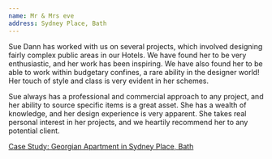 ```yaml
---
name: Mr & Mrs eve
address: Sydney Place, Bath
---
```


Sue Dann has worked with us on several projects, which involved designing fairly complex public areas in our Hotels. We have found her to be very enthusiastic, and her work has been inspiring. We have also found her to be able to work within budgetary confines, a rare ability in the designer world! Her touch of style and class is very evident in her schemes.

Sue always has a professional and commercial approach to any project, and her ability to source specific items is a great asset. She has a wealth of knowledge, and her design experience is very apparent. She takes real personal interest in her projects, and we heartily recommend her to any potential client.

[Case Study: Georgian Apartment in Sydney Place, Bath](/case-study/2008-georigan-apartment)
